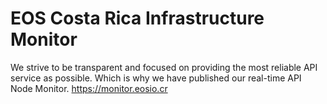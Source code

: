 # EOS Costa Rica Infrastructure Monitor

We strive to be transparent and focused on providing the most reliable API service as possible. Which is why we have published our real-time API Node Monitor. https://monitor.eosio.cr

